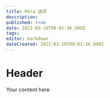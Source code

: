 ```yaml
---
title: Meta 选项
description: 
published: true
date: 2021-03-19T09:01:36.999Z
tags: 
editor: markdown
dateCreated: 2021-03-19T09:01:36.999Z
---
```


# Header
Your content here